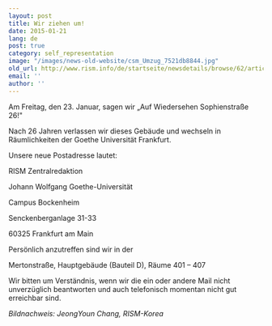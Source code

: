 ```yaml
---
layout: post
title: Wir ziehen um!
date: 2015-01-21
lang: de
post: true
category: self_representation
image: "/images/news-old-website/csm_Umzug_7521db8844.jpg"
old_url: http://www.rism.info/de/startseite/newsdetails/browse/62/article/64/were-moving.html
email: ''
author: ''
---
```



Am Freitag, den 23. Januar, sagen wir „Auf Wiedersehen Sophienstraße 26!"

Nach 26 Jahren verlassen wir dieses Gebäude und wechseln in Räumlichkeiten der Goethe Universität Frankfurt.



Unsere neue Postadresse lautet:

RISM Zentralredaktion

Johann Wolfgang Goethe-Universität

Campus Bockenheim

Senckenberganlage 31-33

60325 Frankfurt am Main



Persönlich anzutreffen sind wir in der

Mertonstraße, Hauptgebäude (Bauteil D), Räume 401 – 407



Wir bitten um Verständnis, wenn wir die ein oder andere Mail nicht unverzüglich beantworten und auch telefonisch momentan nicht gut erreichbar sind.

_Bildnachweis: JeongYoun Chang, RISM-Korea_


